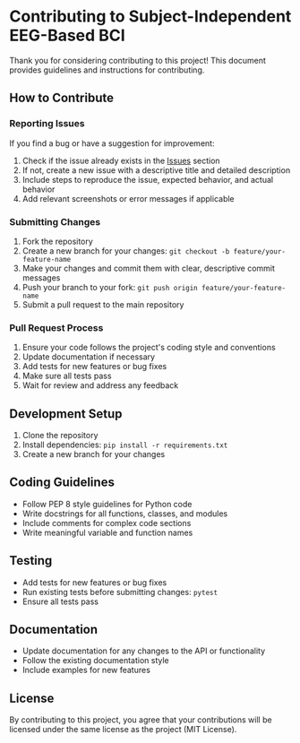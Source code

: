 # Contributing to Subject-Independent EEG-Based BCI

Thank you for considering contributing to this project! This document provides guidelines and instructions for contributing.

## How to Contribute

### Reporting Issues

If you find a bug or have a suggestion for improvement:

1. Check if the issue already exists in the [Issues](https://github.com/berdakh/Transfer-learning-BCI/issues ) section
2. If not, create a new issue with a descriptive title and detailed description
3. Include steps to reproduce the issue, expected behavior, and actual behavior
4. Add relevant screenshots or error messages if applicable

### Submitting Changes

1. Fork the repository
2. Create a new branch for your changes: `git checkout -b feature/your-feature-name`
3. Make your changes and commit them with clear, descriptive commit messages
4. Push your branch to your fork: `git push origin feature/your-feature-name`
5. Submit a pull request to the main repository

### Pull Request Process

1. Ensure your code follows the project's coding style and conventions
2. Update documentation if necessary
3. Add tests for new features or bug fixes
4. Make sure all tests pass
5. Wait for review and address any feedback

## Development Setup

1. Clone the repository
2. Install dependencies: `pip install -r requirements.txt`
3. Create a new branch for your changes

## Coding Guidelines

- Follow PEP 8 style guidelines for Python code
- Write docstrings for all functions, classes, and modules
- Include comments for complex code sections
- Write meaningful variable and function names

## Testing

- Add tests for new features or bug fixes
- Run existing tests before submitting changes: `pytest`
- Ensure all tests pass

## Documentation

- Update documentation for any changes to the API or functionality
- Follow the existing documentation style
- Include examples for new features

## License

By contributing to this project, you agree that your contributions will be licensed under the same license as the project (MIT License).
